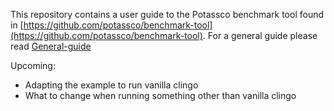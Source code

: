 This repository contains a user guide to the Potassco benchmark tool found in [https://github.com/potassco/benchmark-tool](https://github.com/potassco/benchmark-tool).
For a general guide please read [General-guide](https://github.com/kstrauch94/benchmark-tool-guide/blob/master/General-guide.md)

Upcoming:
- Adapting the example to run vanilla clingo
- What to change when running something other than vanilla clingo